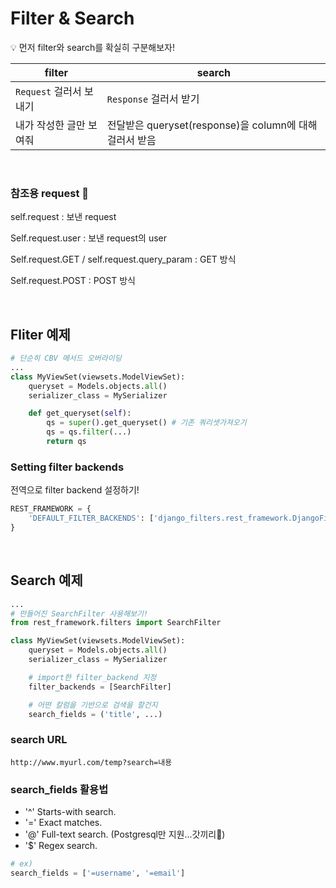 # Filter & Search

:bulb: 먼저 filter와 search를 확실히 구분해보자!

|filter|search|
|---|---|
|`Request` 걸러서 보내기|`Response` 걸러서 받기|
|내가 작성한 글만 보여줘|전달받은 queryset(response)을 column에 대해 걸러서 받음|

<br>

### 참조용 request :rocket:

self.request : 보낸 request

Self.request.user : 보낸 request의 user

Self.request.GET / self.request.query_param : GET 방식

Self.request.POST : POST 방식

<br>

## Fliter 예제
```python
# 단순히 CBV 메서드 오버라이딩
...
class MyViewSet(viewsets.ModelViewSet):
    queryset = Models.objects.all()
    serializer_class = MySerializer

    def get_queryset(self):
        qs = super().get_queryset() # 기존 쿼리셋가져오기
        qs = qs.filter(...)
        return qs
```

### Setting filter backends
전역으로 filter backend 설정하기! 
```python
REST_FRAMEWORK = {
    'DEFAULT_FILTER_BACKENDS': ['django_filters.rest_framework.DjangoFilterBackend']
}
```

<br>

## Search 예제
```python
...
# 만들어진 SearchFilter 사용해보기!
from rest_framework.filters import SearchFilter

class MyViewSet(viewsets.ModelViewSet):
    queryset = Models.objects.all()
    serializer_class = MySerializer

    # import한 filter_backend 지정
    filter_backends = [SearchFilter] 

    # 어떤 칼럼을 기반으로 검색을 할건지
    search_fields = ('title', ...)
```
### search URL
```
http://www.myurl.com/temp?search=내용
```
### search_fields 활용법
- '^' Starts-with search.
- '=' Exact matches.
- '@' Full-text search. (Postgresql만 지원...갓끼리🐘)
- '$' Regex search.
```python
# ex)
search_fields = ['=username', '=email']
```